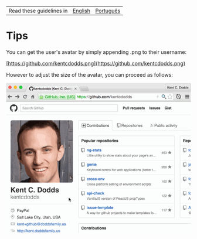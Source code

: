 <table>
    <tr>
        <!-- Do not translate this table -->
        <td> Read these guidelines in </td>
        <td><a href="/Tips.md">English</a></td>
        <td><a href="/docs/pt-br/Dicas.md">Português</a></td>
    </tr>
</table>

# Tips

You can get the user's avatar by simply appending .png to their username: 

[https://github.com/kentcdodds.png](https://github.com/kentcdodds.png)

However to adjust the size of the avatar, you can proceed as follows:

![get-avatar gif](get-avatar.gif)

